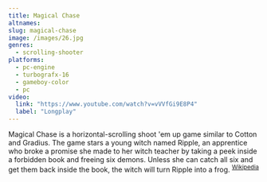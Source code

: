```yaml
---
title: Magical Chase
altnames:
slug: magical-chase
image: /images/26.jpg
genres:
  - scrolling-shooter
platforms:
  - pc-engine
  - turbografx-16
  - gameboy-color
  - pc
video:
  link: "https://www.youtube.com/watch?v=vVVfGi9E8P4"
  label: "Longplay"
---
```


Magical Chase is a horizontal-scrolling shoot 'em up game similar to Cotton and Gradius. The game stars a young witch named Ripple, an apprentice who broke a promise she made to her witch teacher by taking a peek inside a forbidden book and freeing six demons. Unless she can catch all six and get them back inside the book, the witch will turn Ripple into a frog. <sup>[Wikipedia](https://en.wikipedia.org/wiki/Magical_Chase)</sup>
